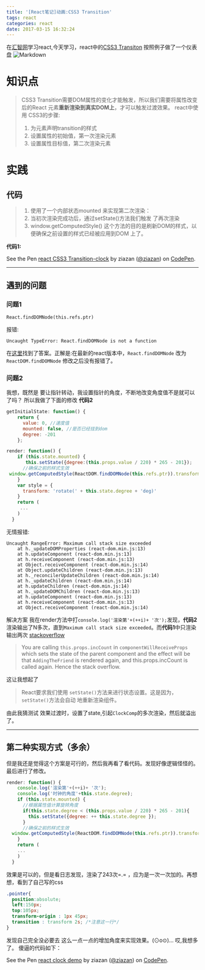 ```yaml
---
title: '[React笔记]动画:CSS3 Transition'
tags: react
categories: react
date: 2017-03-15 16:32:24
---
```

在[汇智网](http://www.hubwiz.com)学习react,今天学习，react中的[CSS3 Transiton](http://www.hubwiz.com/class/552762019964049d1872fc88)  按照例子做了一个仪表盘
![Markdown](http://p1.bqimg.com/582279/61793dd9d7d35c2at.jpg)
<!--more-->
# 知识点
>CSS3 Transition需要DOM属性的变化才能触发，所以我们需要将属性改变后的React 元素**重新渲染到真实DOM上**，才可以触发过渡效果。
>react中使用 CSS3的步骤:
>1. 为元素声明transition的样式
>2. 设置属性的初始值，第一次渲染元素
>3. 设置属性目标值，第二次渲染元素


# 实践
## 代码
>1. 使用了一个内部状态mounted 来实现第二次渲染：
>2. 当初次渲染完成功后，通过setState()方法我们触发 了再次渲染
>3. window.getComputedStyle() 这个方法的目的是刷新DOM的样式，以便确保之前设置的样式已经被应用到DOM 上了。

**代码1:**
<p data-height="265" data-theme-id="dark" data-slug-hash="qrXvPN" data-default-tab="js,result" data-user="ziazan" data-embed-version="2" data-pen-title="react CSS3 Transition-clock" class="codepen">See the Pen <a href="http://codepen.io/ziazan/pen/qrXvPN/">react CSS3 Transition-clock</a> by ziazan (<a href="http://codepen.io/ziazan">@ziazan</a>) on <a href="http://codepen.io">CodePen</a>.</p>
<script async src="https://production-assets.codepen.io/assets/embed/ei.js"></script>

---
## 遇到的问题
### 问题1
```
React.findDOMNode(this.refs.ptr)
```
报错:
```
Uncaught TypeError: React.findDOMNode is not a function
```
在[这里](http://stackoverflow.com/questions/33031516/reactjs-finddomnode-and-getdomnode-are-not-functions)找到了答案。正解是:在最新的react版本中，`React.findDOMNode` 改为`ReactDOM.findDOMNode` 修改之后没有报错了。

### 问题2
我想，既然是 要让指针转动，我设置指针的角度，不断地改变角度值不是就可以了吗？
所以我做了下面的修改
**代码2**
```javascript
getInitialState: function() {
    return {
      value: 0, //速度值
      mounted: false, //是否已经挂到dom
      degree: -201
    };
```
```javascript
render: function() {
    if (this.state.mounted) {
       this.setState({degree:(this.props.value / 220) * 265 - 201});
      //确保之前的样式生效
 window.getComputedStyle(ReactDOM.findDOMNode(this.refs.ptr)).transform;
    }
    var style = {
      transform: 'rotate(' + this.state.degree + 'deg)'
    }
    return (
     ...
    )
  }
```
无情报错:
```
Uncaught RangeError: Maximum call stack size exceeded
    at h._updateDOMProperties (react-dom.min.js:13)
    at h.updateComponent (react-dom.min.js:13)
    at h.receiveComponent (react-dom.min.js:13)
    at Object.receiveComponent (react-dom.min.js:14)
    at Object.updateChildren (react-dom.min.js:13)
    at h._reconcilerUpdateChildren (react-dom.min.js:14)
    at h._updateChildren (react-dom.min.js:14)
    at h.updateChildren (react-dom.min.js:14)
    at h._updateDOMChildren (react-dom.min.js:13)
    at h.updateComponent (react-dom.min.js:13)
    at h.receiveComponent (react-dom.min.js:13)
    at Object.receiveComponent (react-dom.min.js:14)
```
解决方案
我在render方法中打`console.log('渲染第'+(++i)+ '次');`发现，**代码2**渲染输出了N多次，直到`Maximum call stack size exceeded`。而**代码1**中只渲染输出两次
[stackoverflow](http://stackoverflow.com/questions/32716885/maximum-call-stack-exceeded-error-in-reactjs-can-someone-help-explain-whats-go)
>You are calling `this.props.incCount` in `componentWillReceiveProps` which sets the state of the parent component and the effect will be that `AddingTheFriend` is rendered again, and this.props.incCount is called again. Hence the stack overflow.

这让我想起了
>React要求我们使用 `setState()`方法来进行状态设置。这是因为，`setState()`方法会自动 地重新渲染组件。

由此我猜测试 效果过渡时，设置了state,引起`ClockComp`的多次渲染，然后就溢出了。

---
## 第二种实现方式（多余）
但是我还是觉得这个方案是可行的，然后我再看了看代码。发现好像逻辑怪怪的。
最后进行了修改。
```javascript
render: function() {
    console.log('渲染第'+(++i)+ '次');
    console.log('时钟的角度'+this.state.degree);
    if (this.state.mounted) {
      //根据属性值计算旋转角度
      if(this.state.degree < (this.props.value / 220) * 265 - 201){
        this.setState({degree: ++ this.state.degree });
      }
      //确保之前的样式生效
  window.getComputedStyle(ReactDOM.findDOMNode(this.refs.ptr)).transform;
    }
    return (
    ...
    )
  }
```
效果是可以的，但是看日志发现，渲染了243次=.= ，应为是一次一次加的。再想想，看到了自己写的css 
```css
.pointer{
  position:absolute;
  left:150px;
  top:105px;
  transform-origin : 1px 45px;
  transition : transform 2s; /*注意这一行*/
}
```
发现自己完全没必要去 这么一点一点的增加角度来实现效果。(⊙o⊙)… 哎,我想多了。
傻逼的代码如下：
<p data-height="265" data-theme-id="dark" data-slug-hash="gmGjrm" data-default-tab="js,result" data-user="ziazan" data-embed-version="2" data-pen-title="react clock demo" class="codepen">See the Pen <a href="http://codepen.io/ziazan/pen/gmGjrm/">react clock demo</a> by ziazan (<a href="http://codepen.io/ziazan">@ziazan</a>) on <a href="http://codepen.io">CodePen</a>.</p>
<script async src="https://production-assets.codepen.io/assets/embed/ei.js"></script>